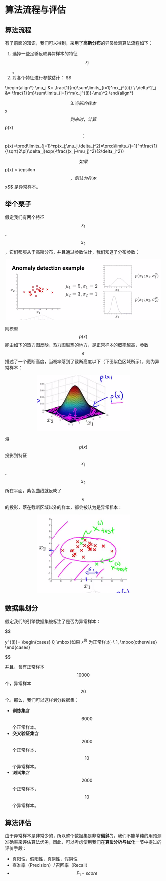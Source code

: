 算法流程与评估
===============

算法流程
------------

有了前面的知识，我们可以得到，采用了**高斯分布**的异常检测算法流程如下：

1. 选择一些足够反映异常样本的特征 $$x_j$$。
2. 对各个特征进行参数估计：
$$

\begin{align*}
\mu_j &= \frac{1}{m}\sum\limits_{i=1}^mx_j^{(i)} \\
\delta^2_j &= \frac{1}{m}\sum\limits_{i=1}^m(x_j^{(i)}-\mu)^2
\end{align*}

$$
3. 当新的样本 $$x$$ 到来时，计算 $$p(x)$$：
$$

p(x)=\prod\limits_{j=1}^np(x_j;\mu_j,\delta_j^2)=\prod\limits_{j=1}^n\frac{1}{\sqrt{2\pi}\delta_j}exp(-\frac{(x_j-\mu_j)^2}{2\delta_j^2})

$$
如果 $$p(x) < \epsilon$$，则认为样本 $$x$$ 是异常样本。

举个栗子
------------

假定我们有两个特征 $$x_1$$、$$x_2$$，它们都服从于高斯分布，并且通过参数估计，我们知道了分布参数：

<div style="text-align:center">
<img src="../attachments/高斯分布的栗子.png" width="500"></img>
</div>

则模型 $$p(x)$$ 能由如下的热力图反映，热力图越热的地方，是正常样本的概率越高，参数 $$\epsilon$$ 描述了一个截断高度，当概率落到了截断高度以下（下图紫色区域所示），则为异常样本：

<div style="text-align:center">
<img src="../attachments/高斯分布热力图.png" width="300"></img>
</div>

将 $$p(x)$$ 投影到特征 $$x_1$$、$$x_2$$ 所在平面，紫色曲线就反映了 $$\epsilon$$ 的投影，落在截断区域以外的样本，都会被认为是异常样本：

<div style="text-align:center">
<img src="../attachments/高斯分布热力图投影.png" width="300"></img>
</div>

数据集划分
-------------

假定我们的引擎数据集被标注了是否为异常样本：

$$

y^{(i)}=
\begin{cases}
0, \mbox{如果 $x^{(i)}$ 为正常样本} \\
1, \mbox{otherwise}
\end{cases}

$$

并且，含有正常样本 $$10000$$ 个，异常样本 $$20$$ 个。那么，我们可以这样划分数据集：
- **训练集**含 $$6000$$ 个正常样本。
- **交叉验证集**含 $$2000$$ 个正常样本，$$10$$ 个异常样本。
- **测试集**含 $$2000$$ 个正常样本，$$10$$ 个异常样本。

算法评估
-----------

由于异常样本是非常少的，所以整个数据集是非常**偏斜**的，我们不能单纯的用预测准确率来评估算法优劣，因此，可以考虑使用我们在**算法分析与优化**一节中提过的评价手段：
- 真阳性，假阳性，真阴性，假阴性
- 查准率（Precision）/ 召回率（Recall）
- $$F_1-score$$
